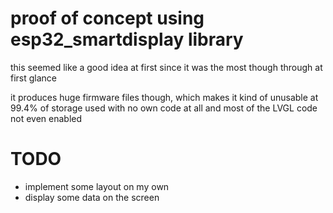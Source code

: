 # proof of concept using esp32_smartdisplay library

this seemed like a good idea at first since it was the most though through at first glance

it produces huge firmware files though, which makes it kind of unusable at 99.4% of storage used with no own code at all and most of the LVGL code not even enabled

# TODO
- implement some layout on my own
- display some data on the screen
